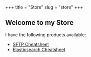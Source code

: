 +++
title = "Store"
slug = "store"
+++

## Welcome to my Store

I have the following products available:

* [SFTP Cheatsheet](store/sftp-cheatsheet)
* [Elasticsearch Cheatsheet](store/elasticsearch-cheatsheet)

<script data-name="BMC-Widget" src="https://cdnjs.buymeacoffee.com/1.0.0/widget.prod.min.js" data-id="ruanbekker" data-description="Support me on Buy me a coffee!" data-message="Thank you for visiting, if you like my content, feel free to support me with a digital coffee." data-color="#FFDD00" data-position="Right" data-x_margin="18" data-y_margin="18"></script>
